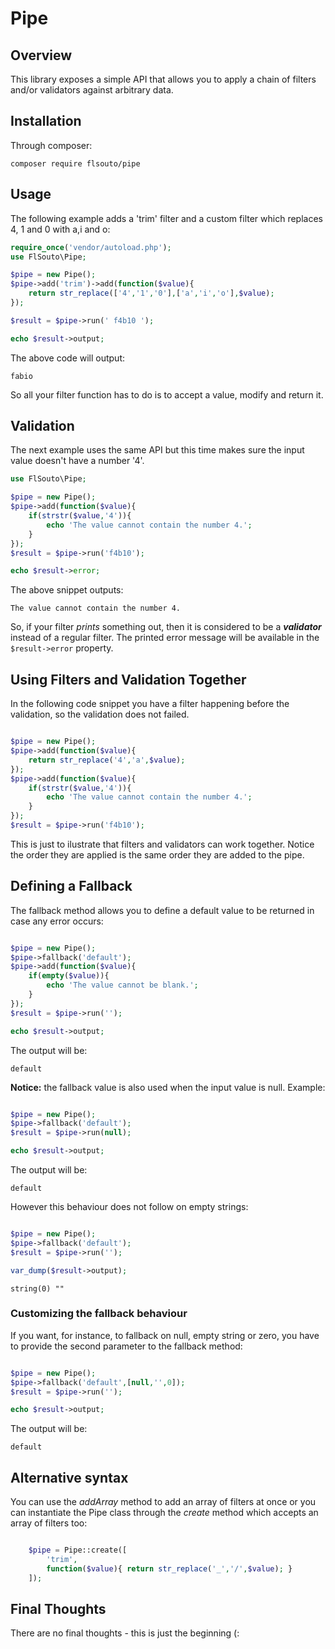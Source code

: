 # Pipe

## Overview

This library exposes a simple API that allows you to apply a chain of filters and/or validators against arbitrary data.

## Installation

Through composer:

```
composer require flsouto/pipe
```

## Usage

The following example adds a 'trim' filter and a custom filter which replaces 4, 1 and 0 with a,i and o:

```php
require_once('vendor/autoload.php');
use FlSouto\Pipe;

$pipe = new Pipe();
$pipe->add('trim')->add(function($value){
	return str_replace(['4','1','0'],['a','i','o'],$value);
});

$result = $pipe->run(' f4b10 ');

echo $result->output;
```

The above code will output:

```
fabio
```

So all your filter function has to do is to accept a value, modify and return it.

## Validation

The next example uses the same API but this time makes sure the input value doesn't have a number '4'.

```php
use FlSouto\Pipe;

$pipe = new Pipe();
$pipe->add(function($value){
	if(strstr($value,'4')){
		echo 'The value cannot contain the number 4.';
	}
});    	
$result = $pipe->run('f4b10');

echo $result->error;
```

The above snippet outputs:

```
The value cannot contain the number 4.
```

So, if your filter *prints* something out, then it is considered to be a ***validator*** instead of a regular filter. The printed error message will be available in the `$result->error` property.

## Using Filters and Validation Together

In the following code snippet you have a filter happening before the validation, so the validation does not failed.

```php

$pipe = new Pipe();
$pipe->add(function($value){
	return str_replace('4','a',$value);
});
$pipe->add(function($value){
	if(strstr($value,'4')){
		echo 'The value cannot contain the number 4.';
	}
});
$result = $pipe->run('f4b10');


```

This is just to ilustrate that filters and validators can work together. Notice the order they are applied is the same order they are added to the pipe.

## Defining a Fallback

The fallback method allows you to define a default value to be returned in case any error occurs:

```php

$pipe = new Pipe();
$pipe->fallback('default');
$pipe->add(function($value){
	if(empty($value)){
		echo 'The value cannot be blank.';
	}
});
$result = $pipe->run('');

echo $result->output;
```

The output will be:

```
default
```

**Notice:** the fallback value is also used when the input value is null. Example:

```php

$pipe = new Pipe();
$pipe->fallback('default');
$result = $pipe->run(null);

echo $result->output;
```

The output will be:

```
default
```

However this behaviour does not follow on empty strings:

```php

$pipe = new Pipe();
$pipe->fallback('default');
$result = $pipe->run('');

var_dump($result->output);
```

```
string(0) ""

```

### Customizing the fallback behaviour

If you want, for instance, to fallback on null, empty string or zero, you have to provide the second parameter to the fallback method:

```php

$pipe = new Pipe();
$pipe->fallback('default',[null,'',0]);
$result = $pipe->run('');

echo $result->output;
```

The output will be:

```
default
```

## Alternative syntax

You can use the *addArray* method to add an array of filters at once or you can instantiate the Pipe class through the *create* method which accepts an array of filters too:

```php

  	$pipe = Pipe::create([
  		'trim',
  		function($value){ return str_replace('_','/',$value); }
  	]);


```

## Final Thoughts

There are no final thoughts - this is just the beginning (: